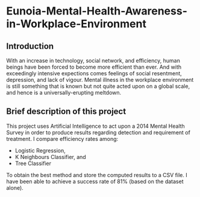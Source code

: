 # Eunoia-Mental-Health-Awareness-in-Workplace-Environment

## Introduction

With an increase in technology, social network, and efficiency, human beings have been forced to become more efficient than ever. And with exceedingly intensive expections comes feelings of social resentment, depression, and lack of vigour. Mental illness in the workplace environment is still something that is known but not quite acted upon on a global scale, and hence is a universally-erupting meltdown. 

## Brief description of this project

This project uses Artificial Intelligence to act upon a 2014 Mental Health Survey in order to produce results regarding detection and requirement of treatment. I compare efficiency rates among:
- Logistic Regression, 
- K Neighbours Classifier, and 
- Tree Classifier

To obtain the best method and store the computed results to a CSV file. I have been able to achieve a success rate of 81% (based on the dataset alone).
